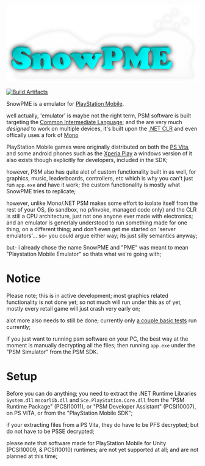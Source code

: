 ![logo](https://raw.githubusercontent.com/OpenPSS/SnowPME/refs/heads/main/SnowPME/resources/logo.png)


[![Build Artifacts](https://github.com/OpenPSS/SnowPME/actions/workflows/build_artifacts.yml/badge.svg?branch=main)](https://github.com/OpenPSS/SnowPME/actions/workflows/build_artifacts.yml)

SnowPME is a emulator for [PlayStation Mobile](https://en.wikipedia.org/wiki/PlayStation_Mobile).

well actually, 'emulator' is maybe not the right term, PSM software is built targeting the [Common Intermediate Language](https://en.wikipedia.org/wiki/Common_Intermediate_Language);
and the are very much _designed_ to work on multiple devices, it's built upon the [.NET CLR](https://en.wikipedia.org/wiki/Common_Language_Runtime) and even offically uses a fork of [Mono](https://www.mono-project.com/)

PlayStation Mobile games were originally distributed on both the [PS Vita](https://en.wikipedia.org/wiki/PlayStation_Vita), 
and some android phones such as the [Xperia Play](https://en.wikipedia.org/wiki/Xperia_Play) 
a windows version of it also exists though explicitly for developers, included in the SDK;

however, PSM also has quite alot of custom functionality built in as well, for graphics, music, leaderboards, controllers, etc 
which is why you can't just run ``app.exe`` and have it work; the custom functionality is mostly what SnowPME tries to replicate;

however, unlike Mono/.NET PSM makes some effort to isolate itself from the rest of your OS, (io sandbox, no p/invoke, managed code only) 
and the CLR is still a CPU architecture, just not one anyone ever made with electronics;
and an emulator is generlaly understood to run something made for one thing, on a different thing;
and don't even get me started on 'server emulators'... so- you could argue either way; its just silly semantics anyway;

but- i already chose the name SnowPME and "PME" was meant to mean "Playstation Mobile Emulator" so thats what we're going with;

# Notice 

Please note; this is in active development; most graphics related functionality is not done yet;
so not much will run under this as of yet, mostly every retail game will just crash very early on;

alot more also needs to still be done; currently only [a couple basic tests](https://github.com/OpenPSS/PSS-TESTS) run currently;

if you just want to running psm software on your PC,
the best way at the moment is manually decrypting all the files;
then running ``app.exe`` under the "PSM Simulator" from the PSM SDK.

# Setup

Before you can do anything; you need to extract the .NET Runtime Libraries ``System.dll`` ``mscorlib.dll`` and ``Sce.PlayStation.Core.dll``
from the "PSM Runtime Package" (PCSI10011), or "PSM Developer Assistant" (PCSI10007), on PS VITA, or from the "PlayStation Mobile SDK";

if your extracting files from a PS Vita, they do have to be PFS decrypted; 
but do not have to be PSSE decrypted;

please note that software made for PlayStation Mobile for Unity (PCSI10009, & PCSI10010) runtimes;
are not yet supported at all; and are not planned at this time;
